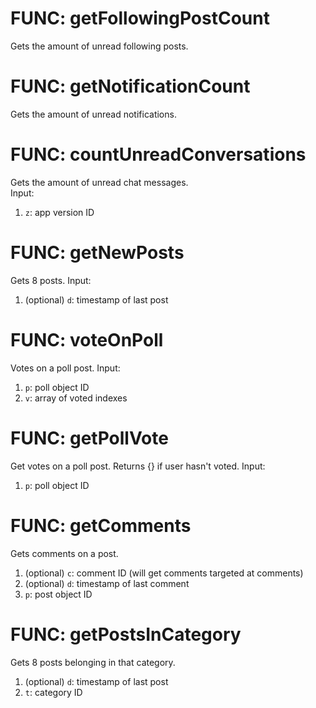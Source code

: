 # FUNC: getFollowingPostCount
Gets the amount of unread following posts.  

# FUNC: getNotificationCount
Gets the amount of unread notifications.  

# FUNC: countUnreadConversations
Gets the amount of unread chat messages.  
Input:
1. `z`: app version ID

# FUNC: getNewPosts
Gets 8 posts.
Input:
1. (optional) `d`: timestamp of last post

# FUNC: voteOnPoll
Votes on a poll post.
Input:
1. `p`: poll object ID
2. `v`: array of voted indexes

# FUNC: getPollVote
Get votes on a poll post. Returns {} if user hasn't voted.
Input:
1. `p`: poll object ID

# FUNC: getComments
Gets comments on a post.
1. (optional) `c`: comment ID (will get comments targeted at comments)
2. (optional) `d`: timestamp of last comment
3. `p`: post object ID

# FUNC: getPostsInCategory
Gets 8 posts belonging in that category.
1. (optional) `d`: timestamp of last post
2. `t`: category ID